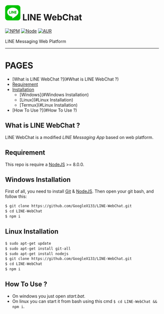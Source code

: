 # ![LINE](./small.png) LINE WebChat
[![NPM](https://img.shields.io/badge/npm-%3E=%205.5.0-blue.svg)](https://nodejs.org/) [![Node](https://img.shields.io/badge/node-%3E=%208.0.0-brightgreen.svg)](https://nodejs.org/) [![AUR](https://img.shields.io/aur/license/yaourt.svg)](https://github.com/GoogleX133/LINE-WebChat/blob/master/LICENSE)<br><br>
LINE Messaging Web Platform

----

PAGES
=====

- [What is LINE WebChat ?](#What is LINE WebChat ?)
- [Requirement](#Requirement)
- [Installation](#)
    - [Windows](#Windows Installation)
    - [Linux](#Linux Installation)
    - [Termux](#Linux Installation)
- [How To Use ?](#How To Use ?)


## What is LINE WebChat ?

LINE WebChat is a modified *LINE Messaging App* based on web platform.

## Requirement

This repo is require a [NodeJS](https://nodejs.org/) >= 8.0.0.

## Windows Installation

First of all, you need to install [Git](https://git-scm.com/download/win) & [NodeJS](https://nodejs.org/). Then open your git bash, and follow this:<br>
```sh
$ git clone https://github.com/GoogleX133/LINE-WebChat.git
$ cd LINE-WebChat
$ npm i
```

## Linux Installation

```sh
$ sudo apt-get update
$ sudo apt-get install git-all
$ sudo apt-get install nodejs
$ git clone https://github.com/GoogleX133/LINE-WebChat.git
$ cd LINE-WebChat
$ npm i
```

## How To Use ?

- On windows you just open *start.bat*.
- On linux you can start it from bash using this cmd ```$ cd LINE-WebChat && npm i```.
